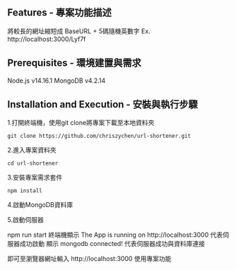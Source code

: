 ## Features - 專案功能描述
將較長的網址縮短成 BaseURL + 5碼隨機英數字 Ex. http://localhost:3000/Lyf7f
## Prerequisites - 環境建置與需求
Node.js v14.16.1
MongoDB v4.2.14
## Installation and Execution - 安裝與執行步驟
1.打開終端機，使用git clone將專案下載至本地資料夾
```
git clone https://github.com/chriszychen/url-shortener.git
```
2.進入專案資料夾
```
cd url-shortener
```
3.安裝專案需求套件
```
npm install 
```
4.啟動MongoDB資料庫

5.啟動伺服器

npm run start
終端機顯示 The App is running on http://localhost:3000 代表伺服器成功啟動
顯示 mongodb connected! 代表伺服器成功與資料庫連接

即可至瀏覽器網址輸入 http://localhost:3000 使用專案功能